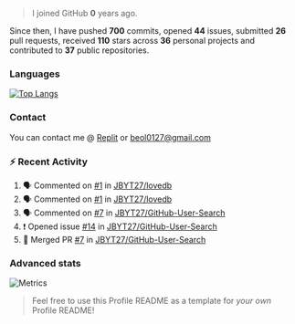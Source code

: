 > I joined GitHub **0** years ago.

Since then, I have pushed **700** commits, opened **44** issues, submitted **26** pull requests, received **110** stars across **36** personal projects and contributed to **37** public repositories.


### Languages

[![Top Langs](https://github-readme-stats.vercel.app/api/top-langs/?username=JBYT27&layout=compact&langs_count=8)](https://github.com/anuraghazra/github-readme-stats)


### Contact
You can contact me @ [Replit](https://replit.com/@JBloves27) or beol0127@gmail.com

### :zap: Recent Activity

<!--START_SECTION:activity-->
1. 🗣 Commented on [#1](https://github.com/JBYT27/lovedb/issues/1) in [JBYT27/lovedb](https://github.com/JBYT27/lovedb)
2. 🗣 Commented on [#1](https://github.com/JBYT27/lovedb/issues/1) in [JBYT27/lovedb](https://github.com/JBYT27/lovedb)
3. 🗣 Commented on [#7](https://github.com/JBYT27/GitHub-User-Search/issues/7) in [JBYT27/GitHub-User-Search](https://github.com/JBYT27/GitHub-User-Search)
4. ❗️ Opened issue [#14](https://github.com/JBYT27/GitHub-User-Search/issues/14) in [JBYT27/GitHub-User-Search](https://github.com/JBYT27/GitHub-User-Search)
5. 🎉 Merged PR [#7](https://github.com/JBYT27/GitHub-User-Search/pull/7) in [JBYT27/GitHub-User-Search](https://github.com/JBYT27/GitHub-User-Search)
<!--END_SECTION:activity-->

### Advanced stats

![Metrics](https://github.com/JBYT27/JBYT27/blob/main/github-metrics.svg)


> Feel free to use this Profile README as a template for *your own* Profile README!
